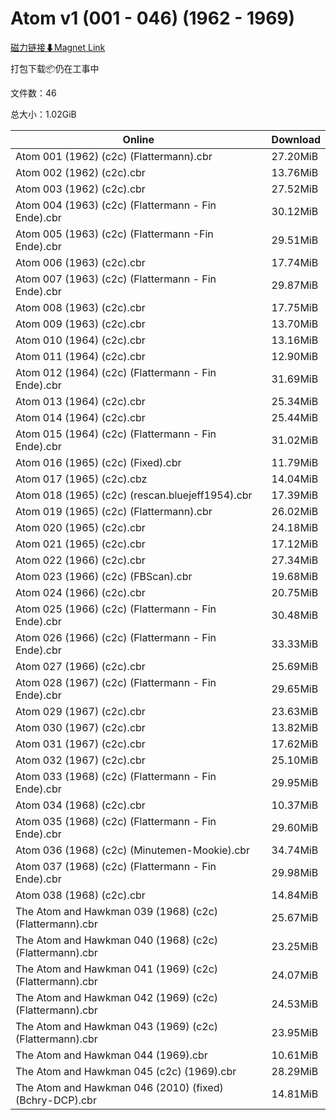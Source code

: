 # Atom v1 (001 - 046) (1962 - 1969)

[磁力链接⬇Magnet Link](magnet:?xt=urn:btih:a8e3e8dc9a3e2697571543599d0da3b345586a92&dn=Atom%20v1%20%28001%20-%20046%29%20%281962%20-%201969%29)

打包下载📦仍在工事中

文件数：46

总大小：1.02GiB

Online | Download
--- | ---
Atom 001 (1962) (c2c) (Flattermann).cbr | 27.20MiB
Atom 002 (1962) (c2c).cbr | 13.76MiB
Atom 003 (1962) (c2c).cbr | 27.52MiB
Atom 004 (1963) (c2c) (Flattermann - Fin Ende).cbr | 30.12MiB
Atom 005 (1963) (c2c) (Flattermann -Fin Ende).cbr | 29.51MiB
Atom 006 (1963) (c2c).cbr | 17.74MiB
Atom 007 (1963) (c2c) (Flattermann - Fin Ende).cbr | 29.87MiB
Atom 008 (1963) (c2c).cbr | 17.75MiB
Atom 009 (1963) (c2c).cbr | 13.70MiB
Atom 010 (1964) (c2c).cbr | 13.16MiB
Atom 011 (1964) (c2c).cbr | 12.90MiB
Atom 012 (1964) (c2c) (Flattermann - Fin Ende).cbr | 31.69MiB
Atom 013 (1964) (c2c).cbr | 25.34MiB
Atom 014 (1964) (c2c).cbr | 25.44MiB
Atom 015 (1964) (c2c) (Flattermann - Fin Ende).cbr | 31.02MiB
Atom 016 (1965) (c2c) (Fixed).cbr | 11.79MiB
Atom 017 (1965) (c2c).cbz | 14.04MiB
Atom 018 (1965) (c2c) (rescan.bluejeff1954).cbr | 17.39MiB
Atom 019 (1965) (c2c) (Flattermann).cbr | 26.02MiB
Atom 020 (1965) (c2c).cbr | 24.18MiB
Atom 021 (1965) (c2c).cbr | 17.12MiB
Atom 022 (1966) (c2c).cbr | 27.34MiB
Atom 023 (1966) (c2c) (FBScan).cbr | 19.68MiB
Atom 024 (1966) (c2c).cbr | 20.75MiB
Atom 025 (1966) (c2c) (Flattermann - Fin Ende).cbr | 30.48MiB
Atom 026 (1966) (c2c) (Flattermann - Fin Ende).cbr | 33.33MiB
Atom 027 (1966) (c2c).cbr | 25.69MiB
Atom 028 (1967) (c2c) (Flattermann - Fin Ende).cbr | 29.65MiB
Atom 029 (1967) (c2c).cbr | 23.63MiB
Atom 030 (1967) (c2c).cbr | 13.82MiB
Atom 031 (1967) (c2c).cbr | 17.62MiB
Atom 032 (1967) (c2c).cbr | 25.10MiB
Atom 033 (1968) (c2c) (Flattermann - Fin Ende).cbr | 29.95MiB
Atom 034 (1968) (c2c).cbr | 10.37MiB
Atom 035 (1968) (c2c) (Flattermann - Fin Ende).cbr | 29.60MiB
Atom 036 (1968) (c2c) (Minutemen-Mookie).cbr | 34.74MiB
Atom 037 (1968) (c2c) (Flattermann - Fin Ende).cbr | 29.98MiB
Atom 038 (1968) (c2c).cbr | 14.84MiB
The Atom and Hawkman 039 (1968) (c2c) (Flattermann).cbr | 25.67MiB
The Atom and Hawkman 040 (1968) (c2c) (Flattermann).cbr | 23.25MiB
The Atom and Hawkman 041 (1969) (c2c) (Flattermann).cbr | 24.07MiB
The Atom and Hawkman 042 (1969) (c2c) (Flattermann).cbr | 24.53MiB
The Atom and Hawkman 043 (1969) (c2c) (Flattermann).cbr | 23.95MiB
The Atom and Hawkman 044 (1969).cbr | 10.61MiB
The Atom and Hawkman 045 (c2c) (1969).cbr | 28.29MiB
The Atom and Hawkman 046 (2010) (fixed) (Bchry-DCP).cbr | 14.81MiB